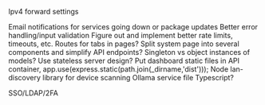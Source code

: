 Ipv4 forward settings

Email notifications for services going down or package updates
Better error handling/input validation
Figure out and implement better rate limits, timeouts, etc.
Routes for tabs in pages?
Split system page into several components and simplify API endpoints?
Singleton vs object instances of models?
Use stateless server design?
Put dashboard static files in API container, app.use(express.static(path.join(_dirname,'dist')));
Node lan-discovery library for device scanning
Ollama service file
Typescript?

SSO/LDAP/2FA